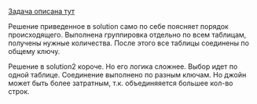 <a href="https://www.hackerrank.com/challenges/the-company/problem">Задача описана тут</a>

Решение приведенное в solution само по себе поясняет порядок происходящего. Выполнена группировка отдельно по всем таблицам, получены нужные количества. После этого все таблицы соединены по общему ключу.

Решение в solution2 короче. Но его логика сложнее. Выбор идет по одной таблице. Соединение выполнено по разным ключам. Но джойн может быть более затратным, т.к. объединяяется большее кол-во строк.
